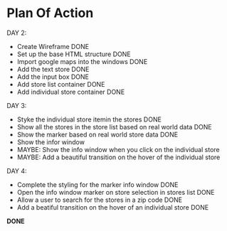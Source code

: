 # Plan Of Action
DAY 2:
- Create Wireframe DONE
- Set up the base HTML structure DONE
- Import google maps into the windows DONE
- Add the text store DONE
- Add the input box DONE
- Add store list container DONE
- Add individual store container DONE

DAY 3:
- Styke the individual store itemin the stores DONE
- Show all the stores in the store list based on real world data DONE
- Show the marker based on real world store data DONE
- Show the infor window 
- MAYBE: Show the info window when you click on the individual store 
-  MAYBE: Add a beautiful transition on the hover of the individual store

DAY 4:
- Complete the styling for the marker info window DONE
- Open the info window marker on store selection in stores list DONE
- Allow a user to search for the stores in a zip code DONE
- Add a beatiful transition on the hover of an individual store DONE

**DONE**
